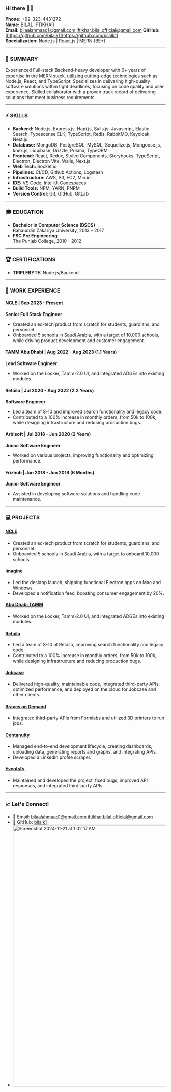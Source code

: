 ### Hi there 👋🚀

**Phone:** +92-323-4431272  
**Name:** BILAL IFTIKHAR  
**Email:** bilaalahmaad1@gmail.com,iftikhar.bilal.official@gmail.com
**GitHub:** [https://github.com/bilalk1](https://github.com/bilalk1)  
**Specialization:** Node.js | React.js | MERN (BE+)

---

### 🌟 SUMMARY

Experienced Full-stack Backend-heavy developer with 6+ years of expertise in the MERN stack, utilizing cutting-edge technologies such as Node.js, React, and TypeScript. Specializes in delivering high-quality software solutions within tight deadlines, focusing on code quality and user experience. Skilled collaborator with a proven track record of delivering solutions that meet business requirements.

---

### ⚡ SKILLS

- **Backend:** Node.js, Express.js, Hapi.js, Sails.js, Javascript, Elastic Search, Typescense ELK, TypeScript, Redis, RabbitMQ, Keycloak, Nest.js  
- **Database:** MongoDB, PostgreSQL, MySQL, Sequelize.js, Mongoose.js, knex.js, Liquibase, Drizzle, Prisma, TypeORM  
- **Frontend:** React, Redux, Styled Components, Storybooks, TypeScript, Electron, Electron Vite, Wails, Next.js  
- **Web Tech:** Socket.io  
- **Pipelines:** CI/CD, Github Actions, Logstash  
- **Infrastructure:** AWS, S3, EC2, Min.io  
- **IDE:** VS Code, IntelliJ, Codespaces  
- **Build Tools:** NPM, YARN, PNPM  
- **Version Control:** Git, GitHub, GitLab

---

### 🎓 EDUCATION

- **Bachelor in Computer Science (BSCS)**  
  Bahauddin Zakariya University, 2013 – 2017  
- **FSC Pre Engineering**  
  The Punjab College, 2010 – 2012

---

### 🏆 CERTIFICATIONS

- **TRIPLEBYTE:** Node.js/Backend

---

### 💼 WORK EXPERIENCE

#### **NCLE | Sep 2023 - Present**  
**Senior Full Stack Engineer**  
- Created an ed-tech product from scratch for students, guardians, and personnel.  
- Onboarded 5 schools in Saudi Arabia, with a target of 10,000 schools, while driving product development and customer engagement.

#### **TAMM Abu Dhabi | Aug 2022 - Aug 2023 (1.1 Years)**  
**Lead Software Engineer**  
- Worked on the Locker, Tamm-2.0 UI, and integrated ADGEs into existing modules.

#### **Retailo | Jul 2020 - Aug 2022 (2.2 Years)**  
**Software Engineer**  
- Led a team of 8-10 and improved search functionality and legacy code.  
- Contributed to a 100% increase in monthly orders, from 50k to 100k, while designing infrastructure and reducing production bugs.

#### **Arbisoft | Jul 2018 - Jun 2020 (2 Years)**  
**Junior Software Engineer**  
- Worked on various projects, improving functionality and optimizing performance.

#### **Frizhub | Jan 2018 - Jun 2018 (6 Months)**  
**Junior Software Engineer**  
- Assisted in developing software solutions and handling code maintenance.

---

### 💻 PROJECTS

#### **[NCLE](https://hessa.com.sa/)**
- Created an ed-tech product from scratch for students, guardians, and personnel.  
- Onboarded 5 schools in Saudi Arabia, with a target to onboard 10,000 schools.

#### **[Imagine](https://www.imagine.art/)**
- Led the desktop launch, shipping functional Electron apps on Mac and Windows.  
- Developed a notification feed, boosting consumer engagement by 20%.

#### **[Abu Dhabi TAMM](https://www.tamm.abudhabi/)**
- Worked on the Locker, Tamm-2.0 UI, and integrated ADGEs into existing modules.

#### **[Retailo](https://retailo.co)**
- Led a team of 8-10 at Retailo, improving search functionality and legacy code.  
- Contributed to a 100% increase in monthly orders, from 50k to 100k, while designing infrastructure and reducing production bugs.

#### **[Jobcase](https://www.jobcase.com)**
- Delivered high-quality, maintainable code, integrated third-party APIs, optimized performance, and deployed on the cloud for Jobcase and other clients.

#### **[Braces on Demand](https://bracesondemand.com)**
- Integrated third-party APIs from Formlabs and utilized 3D printers to run jobs.

#### **[Contanuity](https://www.contanuity.com)**
- Managed end-to-end development lifecycle, creating dashboards, uploading data, generating reports and graphs, and integrating APIs.  
- Developed a LinkedIn profile scraper.

#### **[Eventsfy](https://www.eventsfy.com)**
- Maintained and developed the project, fixed bugs, improved API responses, and integrated third-party APIs.

---

### 📈 Let's Connect!

- 📩 Email: [bilaalahmaad1@gmail.com](mailto:bilaalahmaad1@gmail.com) [iftikhar.bilal.official@gmail.com](mailto:iftikhar.bilal.official@gmail.com) 
- 🌟 GitHub: [bilalk1](https://github.com/bilalk1)
- <img width="820" alt="Screenshot 2024-11-21 at 1 02 17 AM" src="https://github.com/user-attachments/assets/d93e9c48-406a-4f59-b9fb-f9628a0817fb">

